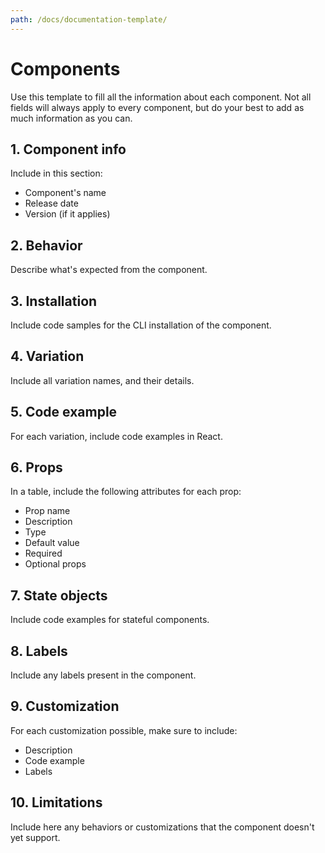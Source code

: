 ```yaml
---
path: /docs/documentation-template/
---
```


# Components

Use this template to fill all the information about each component. Not all fields will always apply to every component, but do your best to add as much information as you can.

## 1. Component info

Include in this section:

- Component's name
- Release date
- Version (if it applies)

## 2. Behavior

Describe what's expected from the component.

## 3. Installation

Include code samples for the CLI installation of the component.

## 4. Variation

Include all variation names, and their details.

## 5. Code example

For each variation, include code examples in React.

## 6. Props

In a table, include the following attributes for each prop:

- Prop name
- Description
- Type
- Default value
- Required
- Optional props

## 7. State objects

Include code examples for stateful components.

## 8. Labels

Include any labels present in the component.

## 9. Customization

For each customization possible, make sure to include:

- Description
- Code example
- Labels

## 10. Limitations

Include here any behaviors or customizations that the component doesn't yet support.

